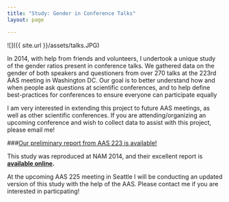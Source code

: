 ```yaml
---
title: "Study: Gender in Conference Talks"
layout: page

---
```


![]({{ site.url }}/assets/talks.JPG)

In 2014, with help from friends and volunteers, I undertook a unique study of the gender ratios present in conference talks. We gathered data on the gender of both speakers and questioners from over 270 talks at the 223rd AAS meeting in Washington DC. Our goal is to better understand how and when people ask questions at scientific conferences, and to help define best-practices for conferences to ensure everyone can participate equally

I am very interested in extending this project to future AAS meetings, as well as other scientific conferences. If you are attending/organizing an upcoming conference and wish to collect data to assist with this project, please email me!

###[Our preliminary report from AAS 223 is available!](http://arxiv.org/abs/1403.3091)


This study was reproduced at NAM 2014, and their excellent report is **[available online](http://astrogeo.oxfordjournals.org/content/55/6/6.8).**

At the upcoming AAS 225 meeting in Seattle I will be conducting an updated version of this study with the help of the AAS. Please contact me if you are interested in particpating!

